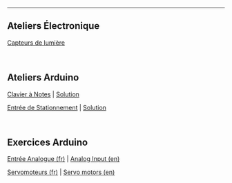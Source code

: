 

---


## Ateliers Électronique

[Capteurs de lumière](./docs/Détecteur_de_lumière/laboratoire.enc)

<br/>

## Ateliers Arduino

[Clavier à Notes](./docs/clavier_musical/laboratoire.enc) | 
[Solution](./docs/clavier_musical/solution.enc)

[Entrée de Stationnement](./docs/Entrée_de_stationnement/laboratoire.enc) |
[Solution](./docs/Entrée_de_stationnement/solution.enc)

<br/>

## Exercices Arduino

[Entrée Analogue (fr)](./docs/potentiometre/laboratoire_fr.enc) | 
[Analog Input (en)](./docs/potentiometre/laboratoire_en.enc)

[Servomoteurs (fr)](./docs/intro_servo/laboratoire_fr.enc) | 
[Servo motors (en)](./docs/intro_servo/laboratoire_en.enc) 



<br/>


<br/> 
